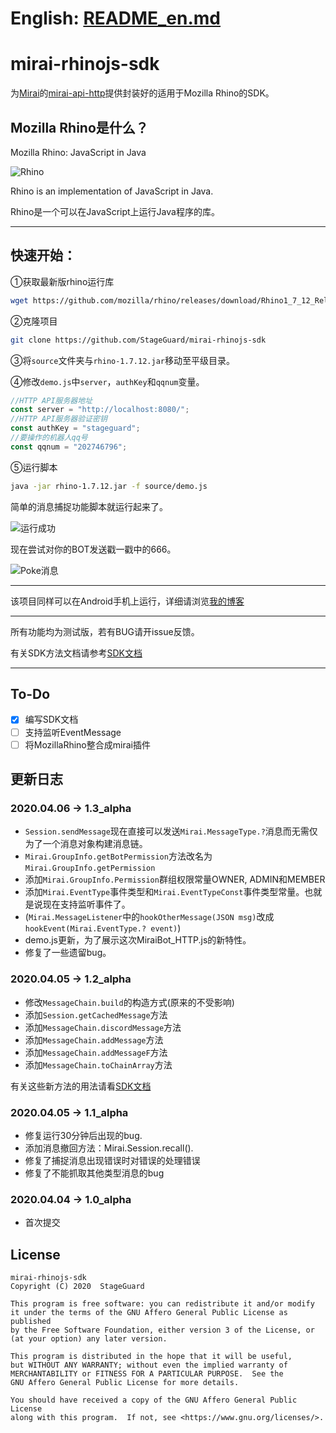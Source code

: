 # English: [README_en.md](README_en.md)

# mirai-rhinojs-sdk
为[Mirai](https://github.com/mamoe/mirai)的[mirai-api-http](https://github.com/mamoe/mirai-api-http)提供封装好的适用于Mozilla Rhino的SDK。

## Mozilla Rhino是什么？
Mozilla Rhino: JavaScript in Java

![Rhino](https://developer.mozilla.org/@api/deki/files/832/=Rhino.jpg)

Rhino is an implementation of JavaScript in Java.

Rhino是一个可以在JavaScript上运行Java程序的库。

----

## 快速开始：
①获取最新版rhino运行库
```bash
wget https://github.com/mozilla/rhino/releases/download/Rhino1_7_12_Release/rhino-1.7.12.jar
```
②克隆项目
```bash
git clone https://github.com/StageGuard/mirai-rhinojs-sdk
```
③将`source`文件夹与`rhino-1.7.12.jar`移动至平级目录。

④修改`demo.js`中`server`，`authKey`和`qqnum`变量。
```javascript
//HTTP API服务器地址
const server = "http://localhost:8080/";
//HTTP API服务器验证密钥
const authKey = "stageguard";
//要操作的机器人qq号
const qqnum = "202746796";
```
⑤运行脚本
```bash
java -jar rhino-1.7.12.jar -f source/demo.js
```
简单的消息捕捉功能脚本就运行起来了。

![运行成功](https://cdn.jsdelivr.net/gh/StageGuard/mirai-rhinojs-sdk/static/status.png)

现在尝试对你的BOT发送戳一戳中的666。

![Poke消息](https://cdn.jsdelivr.net/gh/StageGuard/mirai-rhinojs-sdk/static/poke.png)

----

该项目同样可以在Android手机上运行，详细请浏览[我的博客](https://stageguard.top/2020/04/01/run-qqbot-on-termux-android/)

----

所有功能均为测试版，若有BUG请开issue反馈。

有关SDK方法文档请参考[SDK文档](https://stageguard.top/p/mirai-rhinojs-sdk.html)

----

## To-Do
- [x] 编写SDK文档
- [ ] 支持监听EventMessage
- [ ] 将MozillaRhino整合成mirai插件

## 更新日志

### 2020.04.06 → 1.3_alpha
* `Session.sendMessage`现在直接可以发送`Mirai.MessageType.?`消息而无需仅为了一个消息对象构建消息链。
* `Mirai.GroupInfo.getBotPermission`方法改名为`Mirai.GroupInfo.getPermission`
* 添加`Mirai.GroupInfo.Permission`群组权限常量OWNER, ADMIN和MEMBER
* 添加`Mirai.EventType`事件类型和`Mirai.EventTypeConst`事件类型常量。也就是说现在支持监听事件了。
* (`Mirai.MessageListener`中的`hookOtherMessage(JSON msg)`改成`hookEvent(Mirai.EventType.? event)`)
* demo.js更新，为了展示这次MiraiBot_HTTP.js的新特性。
* 修复了一些遗留bug。

### 2020.04.05 → 1.2_alpha
* 修改`MessageChain.build`的构造方式(原来的不受影响)
* 添加`Session.getCachedMessage`方法
* 添加`MessageChain.discordMessage`方法
* 添加`MessageChain.addMessage`方法
* 添加`MessageChain.addMessageF`方法
* 添加`MessageChain.toChainArray`方法

有关这些新方法的用法请看[SDK文档](https://stageguard.top/p/mirai-rhinojs-sdk.html)

### 2020.04.05 → 1.1_alpha
* 修复运行30分钟后出现的bug.
* 添加消息撤回方法：Mirai.Session.recall().
* 修复了捕捉消息出现错误时对错误的处理错误
* 修复了不能抓取其他类型消息的bug
### 2020.04.04 → 1.0_alpha
* 首次提交

## License
```
mirai-rhinojs-sdk
Copyright (C) 2020  StageGuard

This program is free software: you can redistribute it and/or modify
it under the terms of the GNU Affero General Public License as published
by the Free Software Foundation, either version 3 of the License, or
(at your option) any later version.

This program is distributed in the hope that it will be useful,
but WITHOUT ANY WARRANTY; without even the implied warranty of
MERCHANTABILITY or FITNESS FOR A PARTICULAR PURPOSE.  See the
GNU Affero General Public License for more details.

You should have received a copy of the GNU Affero General Public License
along with this program.  If not, see <https://www.gnu.org/licenses/>.
```